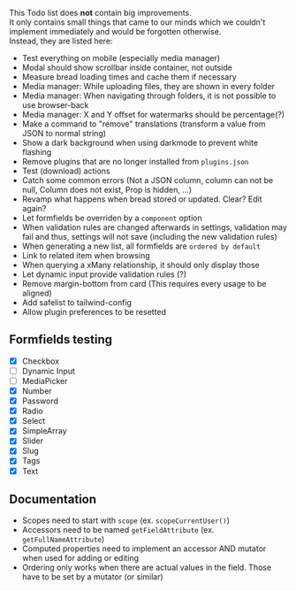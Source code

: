 This Todo list does **not** contain big improvements.  
It only contains small things that came to our minds which we couldn't implement immediately and would be forgotten otherwise.  
Instead, they are listed here:

- Test everything on mobile (especially media manager)
- Modal should show scrollbar inside container, not outside
- Measure bread loading times and cache them if necessary
- Media manager: While uploading files, they are shown in every folder
- Media manager: When navigating through folders, it is not possible to use browser-back
- Media manager: X and Y offset for watermarks should be percentage(?)
- Make a command to "remove" translations (transform a value from JSON to normal string)
- Show a dark background when using darkmode to prevent white flashing
- Remove plugins that are no longer installed from `plugins.json`
- Test (download) actions
- Catch some common errors (Not a JSON column, column can not be null, Column does not exist, Prop is hidden, ...)
- Revamp what happens when bread stored or updated. Clear? Edit again? 
- Let formfields be overriden by a `component` option
- When validation rules are changed afterwards in settings, validation may fail and thus, settings will not save (including the new validation rules)
- When generating a new list, all formfields are `ordered by default`
- Link to related item when browsing
- When querying a xMany relationship, it should only display those
- Let dynamic input provide validation rules (?)
- Remove margin-bottom from card (This requires every usage to be aligned)
- Add safelist to tailwind-config
- Allow plugin preferences to be resetted

## Formfields testing

- [X] Checkbox
- [ ] Dynamic Input
- [ ] MediaPicker
- [X] Number
- [X] Password
- [X] Radio
- [X] Select
- [X] SimpleArray
- [X] Slider
- [X] Slug
- [X] Tags
- [X] Text

## Documentation
- Scopes need to start with `scope` (ex. `scopeCurrentUser()`)
- Accessors need to be named `getFieldAttribute` (ex. `getFullNameAttribute`)
- Computed properties need to implement an accessor AND mutator when used for adding or editing
- Ordering only works when there are actual values in the field. Those have to be set by a mutator (or similar)

